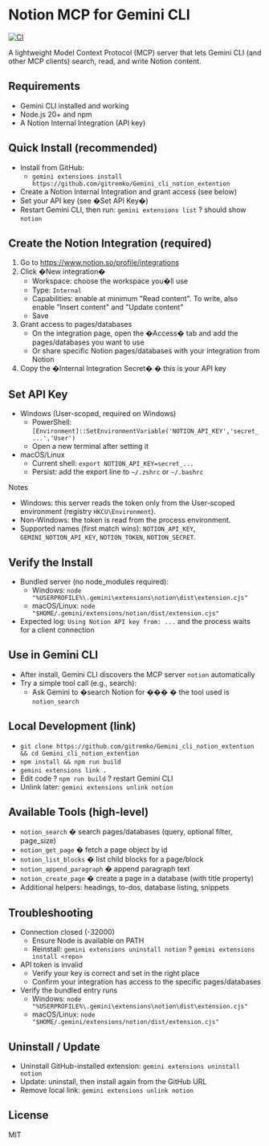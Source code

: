 ﻿# Notion MCP for Gemini CLI

[![CI](https://github.com/gitremko/Gemini_cli_notion_extention/actions/workflows/ci.yml/badge.svg?branch=main)](https://github.com/gitremko/Gemini_cli_notion_extention/actions/workflows/ci.yml)

A lightweight Model Context Protocol (MCP) server that lets Gemini CLI (and other MCP clients) search, read, and write Notion content.

## Requirements
- Gemini CLI installed and working
- Node.js 20+ and npm
- A Notion Internal Integration (API key)

## Quick Install (recommended)
- Install from GitHub:
  - `gemini extensions install https://github.com/gitremko/Gemini_cli_notion_extention`
- Create a Notion Internal Integration and grant access (see below)
- Set your API key (see �Set API Key�)
- Restart Gemini CLI, then run: `gemini extensions list` ? should show `notion`

## Create the Notion Integration (required)
1) Go to https://www.notion.so/profile/integrations
2) Click �New integration�
   - Workspace: choose the workspace you�ll use
   - Type: `Internal`
   - Capabilities: enable at minimum "Read content". To write, also enable "Insert content" and "Update content"
   - Save
3) Grant access to pages/databases
   - On the integration page, open the �Access� tab and add the pages/databases you want to use
   - Or share specific Notion pages/databases with your integration from Notion
4) Copy the �Internal Integration Secret� � this is your API key

## Set API Key
- Windows (User-scoped, required on Windows)
  - PowerShell: `[Environment]::SetEnvironmentVariable('NOTION_API_KEY','secret_...','User')`
  - Open a new terminal after setting it
- macOS/Linux
  - Current shell: `export NOTION_API_KEY=secret_...`
  - Persist: add the export line to `~/.zshrc` or `~/.bashrc`

Notes
- Windows: this server reads the token only from the User-scoped environment (registry `HKCU\Environment`).
- Non-Windows: the token is read from the process environment.
- Supported names (first match wins): `NOTION_API_KEY`, `GEMINI_NOTION_API_KEY`, `NOTION_TOKEN`, `NOTION_SECRET`.

## Verify the Install
- Bundled server (no node_modules required):
  - Windows: `node "%USERPROFILE%\.gemini\extensions\notion\dist\extension.cjs"`
  - macOS/Linux: `node "$HOME/.gemini/extensions/notion/dist/extension.cjs"`
- Expected log: `Using Notion API key from: ...` and the process waits for a client connection

## Use in Gemini CLI
- After install, Gemini CLI discovers the MCP server `notion` automatically
- Try a simple tool call (e.g., search):
  - Ask Gemini to �search Notion for �<your term>�� � the tool used is `notion_search`

## Local Development (link)
- `git clone https://github.com/gitremko/Gemini_cli_notion_extention && cd Gemini_cli_notion_extention`
- `npm install && npm run build`
- `gemini extensions link .`
- Edit code ? `npm run build` ? restart Gemini CLI
- Unlink later: `gemini extensions unlink notion`

## Available Tools (high-level)
- `notion_search` � search pages/databases (query, optional filter, page_size)
- `notion_get_page` � fetch a page object by id
- `notion_list_blocks` � list child blocks for a page/block
- `notion_append_paragraph` � append paragraph text
- `notion_create_page` � create a page in a database (with title property)
- Additional helpers: headings, to-dos, database listing, snippets

## Troubleshooting
- Connection closed (-32000)
  - Ensure Node is available on PATH
  - Reinstall: `gemini extensions uninstall notion` ? `gemini extensions install <repo>`
- API token is invalid
  - Verify your key is correct and set in the right place
  - Confirm your integration has access to the specific pages/databases
- Verify the bundled entry runs
  - Windows: `node "%USERPROFILE%\.gemini\extensions\notion\dist\extension.cjs"`
  - macOS/Linux: `node "$HOME/.gemini/extensions/notion/dist/extension.cjs"`

## Uninstall / Update
- Uninstall GitHub-installed extension: `gemini extensions uninstall notion`
- Update: uninstall, then install again from the GitHub URL
- Remove local link: `gemini extensions unlink notion`

## License
MIT


